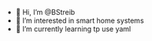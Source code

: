 - 👋 Hi, I’m @BStreib
- 👀 I’m interested in smart home systems
- 🌱 I’m currently learning tp use yaml

<!---
BStreib/BStreib is a ✨ special ✨ repository because its `README.md` (this file) appears on your GitHub profile.
You can click the Preview link to take a look at your changes.
--->
